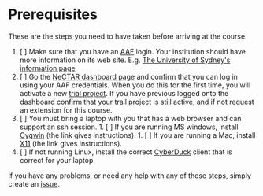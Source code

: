 # Prerequisites

These are the steps you need to have taken before arriving at the course. 

1. [ ] Make sure that you have an [AAF](http://aaf.edu.au/) login. Your institution should
       have more information on its web site. E.g. 
       [The University of Sydney's information page](http://staff.ask.sydney.edu.au/app/answers/detail/a_id/667/~/what-is-the-australian-access-federation-%28aaf%29%3F)
1. [ ] Go the [NeCTAR dashboard page](https://dashboard.rc.nectar.org.au/) and confirm that you can log in using your 
       AAF credentials. When you do this for the first time, you will activate a new 
       [trial project](https://support.rc.nectar.org.au/docs/allocations). If you have previous logged onto the 
       dashboard confirm that your trail project is still active, and if not request an extension for this course.
1. [ ] You must bring a laptop with you that has a web browser and can support an ssh session.
       1. [ ] If you are running MS windows, install [Cygwin](Windows.md) (the link gives instructions).
       1. [ ] If you are running a Mac, install [X11](OSX.md) (the link gives instructions).
1. [ ] If not running Linux, install the correct [CyberDuck](https://cyberduck.io/) client that is correct for your laptop.

If you have any problems, or need any help with any of these steps, simply create an 
[issue](https://github.com/resbaz/nectar-cloud-lessons/issues).